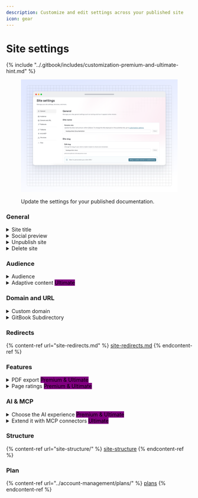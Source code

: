 ```yaml
---
description: Customize and edit settings across your published site
icon: gear
---
```


# Site settings

{% include "../.gitbook/includes/customization-premium-and-ultimate-hint.md" %}

<figure><img src="../.gitbook/assets/18_07_25_publishing-documentation-site-settings.svg" alt="A GitBook screenshot showing site settings"><figcaption><p>Update the settings for your published documentation.</p></figcaption></figure>

### General

<details>

<summary>Site title</summary>

Change the name of your site, if you don't have a custom logo this is the name that your site visitors will see.

</details>

<details>

<summary>Social preview</summary>

Here, you can upload a custom social preview image for your site. This will set the site’s `og:image` to your uploaded image, and it’ll show when the site’s link is shared to any platform or product that supports OpenGraph images, such as Slack or X.

If you don’t add a social preview, GitBook will automatically generate one using your theme color, page title and description.

If your site has multiple [site sections](site-structure/site-sections.md), you can use the drop-down menu in this modal to add a custom social preview image for each one, or for your entire site.

</details>

<details>

<summary>Unpublish site</summary>

Unpublish your site, but keep its settings and customizations. You can publish your site again at any time.

</details>

<details>

<summary>Delete site</summary>

Unpublish and remove your site from the **Docs site** section in the GitBook app.

**Note:** Deleting a site is a permanent action and cannot be undone. Any settings and customizations will be lost, but your content will remain in its [space](../creating-content/content-structure/space.md).

</details>

### Audience

<details>

<summary>Audience</summary>

Choose who sees your published content. See [publish-a-docs-site](publish-a-docs-site/ "mention") for more info.

</details>

<details>

<summary>Adaptive content <mark style="background-color:purple;">Ultimate</mark></summary>

Turn on adaptive content for your site pages, variants, and sections. [Adaptive content](adaptive-content/) lets you hide or show content for different visitors, depending on their permissions.

Your visitor token signing key will also be displayed here.

</details>

### Domain and URL

<details>

<summary>Custom domain</summary>

Configure a custom domain to unify your site with your own branding. See [custom-domain.md](custom-domain.md "mention") for more info.

</details>

<details>

<summary>GitBook Subdirectory</summary>

Publish your content on a subdirectory (e.g. `yourcompany.com/docs`). See [#gitbook-subdirectory](site-settings.md#gitbook-subdirectory "mention") for more info

</details>

### Redirects

{% content-ref url="site-redirects.md" %}
[site-redirects.md](site-redirects.md)
{% endcontent-ref %}

### Features

<details>

<summary>PDF export <mark style="background-color:purple;">Premium &#x26; Ultimate</mark> </summary>

Let your visitors to export your GitBook as PDF. See [pdf-export.md](../collaboration/pdf-export.md "mention") for more info.

</details>

<details>

<summary>Page ratings <mark style="background-color:purple;">Premium &#x26; Ultimate</mark> </summary>

Choose whether or not visitors to your published content can leave a rating on each page to let you know how they feel about it. They’ll be able to choose a sad, neutral, or happy face.

You can review the results of these ratings by opening the [**Insights**](insights.md) section of your docs site dashboard and selecting the [**Content scores**](insights.md#content-scores) tab.

</details>

### AI & MCP

<details>

<summary>Choose the AI experience <mark style="background-color:purple;">Premium &#x26; Ultimate</mark> </summary>

Let your site visitors ask GitBook anything with AI search or the GitBook assistant. See [ai-search.md](ai-search.md "mention") for more info.

</details>

<details>

<summary>Extend it with MCP connectors <mark style="background-color:purple;">Ultimate</mark> </summary>

Configure MCP servers that the AI assistant can use when answering user questions inside your docs. See [#how-do-i-use-gitbook-ai](ai-search.md#how-do-i-use-gitbook-ai "mention") for more info.

</details>

### Structure

{% content-ref url="site-structure/" %}
[site-structure](site-structure/)
{% endcontent-ref %}

### Plan

{% content-ref url="../account-management/plans/" %}
[plans](../account-management/plans/)
{% endcontent-ref %}
